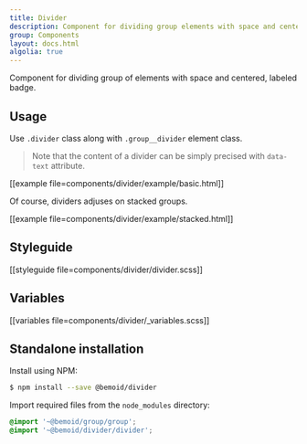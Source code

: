 ```yaml
---
title: Divider
description: Component for dividing group elements with space and centered, labeled badge.
group: Components
layout: docs.html
algolia: true
---
```


Component for dividing group of elements with space and centered, labeled badge.

## Usage

Use `.divider` class along with `.group__divider` element class.

> Note that the content of a divider can be simply precised with `data-text` attribute.

[[example file=components/divider/example/basic.html]]

Of course, dividers adjuses on stacked groups.

[[example file=components/divider/example/stacked.html]]

## Styleguide

[[styleguide file=components/divider/divider.scss]]

## Variables

[[variables file=components/divider/_variables.scss]]

## Standalone installation

Install using NPM:

```bash
$ npm install --save @bemoid/divider
```

Import required files from the `node_modules` directory:

```scss
@import '~@bemoid/group/group';
@import '~@bemoid/divider/divider';
```
